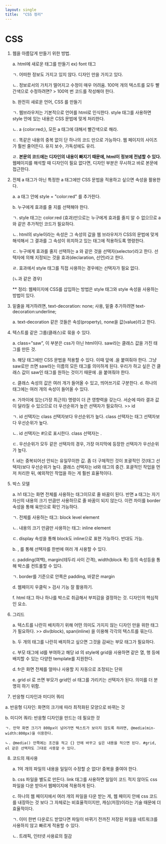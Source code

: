 ```yaml
---
layout: single
title:  "CSS 정리"
---
```


<h1>CSS</h1>

1. 웹을 아름답게 만들기 위한 방법. 

   a. html에 새로운 태그를 만들기 ex) font 태그

    ㄱ. 어떠한 정보도 가지고 있지 않다. 디자인 만을 가지고 있다. 

    ㄴ. 정보로서의 가치가 떨어지고 수정이 매우 어려움. 100억 개의 텍스트를 모두 빨간색으로 수정하려면? > 100억 번 코드를 작성해야 한다.

    

   b. 완전히 새로운 언어, CSS 를 만들기

    ㄱ.  웹브라우저는 기본적으로 언어를 html로 인식한다. style 태그를 사용하면 style 안에 있는 내용은 CSS 문법에 맞게 처리한다. 

    ㄴ. a {color:red;}, 모든 a 태그에 대해서 빨간색으로 해라.

    ㄷ. 똑같은 내용의 중복 없이 단 하나의 코드 만으로 가능하다. 웹 페이지의 사이즈가 훨씬 줄어든다.  유지 보수, 가독성에도 유리.

    ㄹ.  **본문의 코드에는 디자인의 내용이 빠지기 때문에, html이 정보에 전념할 수 있다.** 웹페이지를 해석할 때 디자인이 필요 없다면, 디자인 부분은 무시하고 바로 본문에 접근한다. 

   

2. 전체 a 태그가 아닌 특정한 a 태그에만 CSS 문법을 적용하고 싶으면 속성을 활용한다. 

   a. a 태그 안에 style = "color:red" 를 추가한다. 

   b. 누구에게 효과를 줄 지를 선택해야 한다.  

    ㄱ. style 태그는 color:red (효과)만으로는 누구에게 효과를 줄지 알 수 없으므로 a 와 같은 추가적인 코드가 필요하다. 

    ㄴ. html의 style이라는 속성은 그 속성의 값을 웹 브라우저가 CSS의 문법에 맞게 해석해서 그 결과를 그 속성이 위치하고 있는 태그에 적용하도록 명령한다.  

    ㄷ. 누구에게 효과를 줄지 선택하는 a 와 같은 것을 선택자(selector)라고 한다. 선택자에 의해 지정되는 것을 효과(declaration, 선언)라고 한다. 

    ㄹ. 효과에서 style 태그를 직접 사용하는 경우에는 선택자가 필요 없다. 

   (ㄴ과 같은 경우)

   

   ** 정리: 웹페이지에 CSS를 삽입하는 방법은 style 태그와 style 속성을 사용하는 방법이 있다. 

   

3. 밑줄을 제거하려면, text-decoration: none; 사용,  밑줄 추가하려면 text-decoration:underline;

    a. text-decoration 같은 것들은 속성(property), none을 값(value)라고 한다. 

    

4.  텍스트를 같은 그룹(클래스)로 묶을 수 있다. 

    a. class="saw", 이 부분은 css가 아닌 html이다. saw라는 클래스 값을 가진 태그를 만든 것.

    b. 해당 태그에만 CSS 문법을 적용할 수 있다. 이때 앞에 .을 붙여줘야 한다. 그냥 saw로만 쓰면 saw라는 이름의 모든 태그를 의미하게 된다. 우리가 하고 싶은 건 클래스 값이 saw인 태그를 원하는 것이기 때문에 .을 붙여줘야 한다. 

    c. 클래스 속성의 값은 여러 개가 들어올 수 있고, 띄어쓰기로 구분한다. d. 하나의 태그에는 여러 개의 속성이 들어올 수 있다. 

    e. 가까이에 있는(가장 최근의) 명령이 더 큰 영향력을 갖는다. 서순에 따라 결과 값이 달라질 수 있으므로 더 우선순위가 높은 선택자가 필요하다. >> id  

     ㄱ. id 선택자는 class 선택자보다 우선순위가 높다. class 선택자는 태그 선택자보다 우선순위가 높다. 

     ㄴ. id 선택자는 #으로 표시한다. class 선택자는 .

     ㄷ. 우선순위가 모두 같은 선택자의 경우, 가장 마지막에 등장한 선택자가 우선순위가 높다.

    f. id는 중복되어선 안되는 유일무이한 값. 좀 더 구체적인 것이 포괄적인 것(태그 선택자)보다 우선순위가 높다.  클래스 선택자는 id와 태그의 중간. 포괄적인 작업을 먼저 처리한 뒤, 예외적인 작업을 하는 게 훨씬 효율적이다. 

    

5.  박스 모델 

    a. h1 태그는 화면 전체를 사용하는 태그이므로 줄 바꿈이 된다. 반면 a 태그는 자기 자신의 내용의 크기 만큼만 사용하므로 줄 바꿈이 되지 않는다. 이런 차이를 border 속성을 통해 육안으로 확인 가능하다. 

     ㄱ. 전체를 사용하는 태그: block level element

     ㄴ. 내용의 크기 만큼만 사용하는 태그: inline element

     ㄷ. display 속성을 통해 block도 inline으로 표현 가능하다. 반대도 가능. 

    b. , 를 통해 선택자를 한번에 여러 개 사용할 수 있다. 

    c. padding(여백), margin(테두리 사이 간격), width(block 폭) 등의 속성등을 통해 박스를 컨트롤할 수 있다.  

     ㄱ. border를 기준으로 안쪽은 padding, 바깥은 margin 

    d. 웹페이지 우클릭 > 검사 기능 잘 활용하기. 

    f. html 태그 하나 하나를 박스로 취급해서 부피감을 결정하는 것. 디자인의 핵심적인 요소. 

    

6. 그리드

   a. 텍스트를 나란히 배치하기 위해 어떤 의미도 가지지 않는 디자인 만을 위한 태그가 필요하다. >> div(block), span(inline) 을 이용해 각각의 텍스트를 묶는다.

   b. 두 개의 태그를 나란히 배치하고 싶으면 그것을 감싸는 부모 태그가 필요하다. 

   c. 부모 태그에 id를 부여하고 해당 id 의 style에 grid을 사용하면 같은 열, 행 등에 배치할 수 있는 다양한 template를 지원한다. 

   d. fr은 화면 전체를 얼마나 사용할 지 자동으로 조정되는 단위 

   e. grid ol 로 쓰면 부모가 grid인 ol 태그를 가리키는 선택자가 된다. 의미를 더 분명히 하기 위함. 

   

7.  반응형 디자인과 미디어 쿼리 

   a. 반응형 디자인: 화면의 크기에 따라 최적화된 모양으로 바뀌는 것 

   b. 미디어 쿼리: 반응형 디자인을 만드는 데 필요한 것 

    ㄱ. 만약 화면 크기가 800px이 넘어가면 텍스트가 보이지 않도록 하려면, @media(min-width:800px)을 이용한다.

    ㄴ. @media() 안쪽에는 조건을 적고 {} 안에 바꾸고 싶은 내용을 적으면 된다. #grid, ol 같은 선택자도 그대로 사용할 수 있다.



8. 코드의 재사용

   a. 1억 개의 파일의 내용을 일일이 수정할 순 없다! 중복을 줄여야 한다. 

   b. css 파일을 별도로 만든다. link 태그를 사용하면 일일이 코드 적지 않아도 css 파일을 다운 받아서 웹페이지에 적용하게 된다. 

   c. 하나의 웹 페이지에서 여러 개의 파일을 다운 받는 게, 웹 페이지 안에 css 코드를 내장하는 것 보다 그 자체로는 비효율적이지만, 캐싱(저장)이라는 기술 때문에 더 효율적이다.

    ㄱ. 이미 한번 다운로드 받았다면 파일이 바뀌기 전까진 저장된 파일을 네트워크를 사용하지 않고 빠르게 적용할 수 있다. 

    ㄴ. 트래픽, 인터넷 사용료의 절감 
